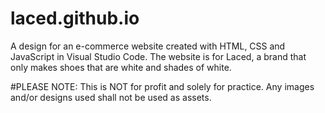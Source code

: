 # laced.github.io

A design for an e-commerce website created with HTML, CSS and JavaScript in Visual Studio Code.
The website is for Laced, a brand that only makes shoes that are white and shades of white.

#PLEASE NOTE: This is NOT for profit and solely for practice. Any images and/or designs used shall not be used as assets.
